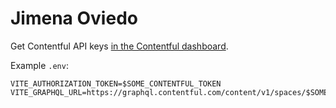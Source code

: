 # Jimena Oviedo

Get Contentful API keys [in the Contentful dashboard](https://app.contentful.com/spaces/f3vrz52yvz69/api/keys).

Example `.env`:

```dotenv
VITE_AUTHORIZATION_TOKEN=$SOME_CONTENTFUL_TOKEN
VITE_GRAPHQL_URL=https://graphql.contentful.com/content/v1/spaces/$SOME_CONTENTFUL_SPACE/environments/master
```

